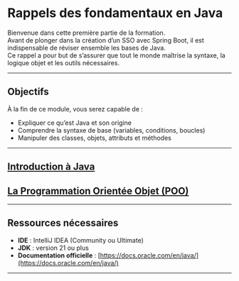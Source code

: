 # Rappels des fondamentaux en Java

Bienvenue dans cette première partie de la formation.  
Avant de plonger dans la création d’un SSO avec Spring Boot, il est indispensable de réviser ensemble les bases de Java.  
Ce rappel a pour but de s’assurer que tout le monde maîtrise la syntaxe, la logique objet et les outils nécessaires.

---

## Objectifs

À la fin de ce module, vous serez capable de :

- Expliquer ce qu’est Java et son origine
- Comprendre la syntaxe de base (variables, conditions, boucles)
- Manipuler des classes, objets, attributs et méthodes

---

## [Introduction à Java](introduction.md)

## [La Programmation Orientée Objet (POO)](poo.md)

---

## Ressources nécessaires
- **IDE** : IntelliJ IDEA (Community ou Ultimate)
- **JDK** : version 21 ou plus
- **Documentation officielle** : [https://docs.oracle.com/en/java/](https://docs.oracle.com/en/java/)

---
